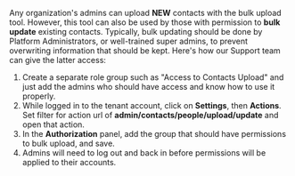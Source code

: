 Any organization's admins can upload **NEW** contacts with the bulk upload tool. However, this tool can also be used by those with permission to **bulk update** existing contacts. Typically, bulk updating should be done by Platform Administrators, or well-trained super admins, to prevent overwriting information that should be kept. Here's how our Support team can give the latter access:

1. Create a separate role group such as "Access to Contacts Upload" and just add the admins who should have access and know how to use it properly.
1. While logged in to the tenant account, click on **Settings**, then **Actions**. Set filter for action url of **admin/contacts/people/upload/update** and open that action.
1. In the **Authorization** panel, add the group that should have permissions to bulk upload, and save.
1. Admins will need to log out and back in before permissions will be applied to their accounts.